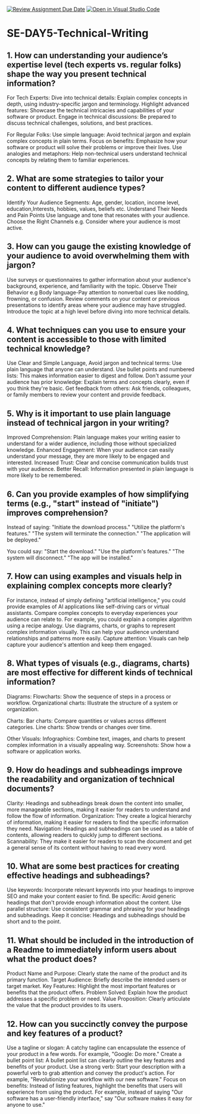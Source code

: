 [![Review Assignment Due Date](https://classroom.github.com/assets/deadline-readme-button-22041afd0340ce965d47ae6ef1cefeee28c7c493a6346c4f15d667ab976d596c.svg)](https://classroom.github.com/a/zsAR-pyY)
[![Open in Visual Studio Code](https://classroom.github.com/assets/open-in-vscode-2e0aaae1b6195c2367325f4f02e2d04e9abb55f0b24a779b69b11b9e10269abc.svg)](https://classroom.github.com/online_ide?assignment_repo_id=15668634&assignment_repo_type=AssignmentRepo)
# SE-DAY5-Technical-Writing
## 1. How can understanding your audience’s expertise level (tech experts vs. regular folks) shape the way you present technical information?
For Tech Experts:
Dive into technical details: Explain complex concepts in depth, using industry-specific jargon and terminology.
Highlight advanced features: Showcase the technical intricacies and capabilities of your software or product.
Engage in technical discussions: Be prepared to discuss technical challenges, solutions, and best practices.

For Regular Folks:
Use simple language: Avoid technical jargon and explain complex concepts in plain terms.
Focus on benefits: Emphasize how your software or product will solve their problems or improve their lives.
Use analogies and metaphors: Help non-technical users understand technical concepts by relating them to familiar experiences.

## 2. What are some strategies to tailor your content to different audience types?
Identify Your Audience Segments: Age, gender, location, income level, education,Interests, hobbies, values, beliefs etc.
Understand Their Needs and Pain Points
Use language and tone that resonates with your audience.
Choose the Right Channels e.g. Consider where your audience is most active.

## 3. How can you gauge the existing knowledge of your audience to avoid overwhelming them with jargon?
 Use surveys or questionnaires to gather information about your audience's background, experience, and familiarity with the topic.
 Observe Their Behavior e.g Body language-Pay attention to nonverbal cues like nodding, frowning, or confusion.
 Review comments on your content or previous presentations to identify areas where your audience may have struggled.
  Introduce the topic at a high level before diving into more technical details.
  
## 4. What techniques can you use to ensure your content is accessible to those with limited technical knowledge?
Use Clear and Simple Language, Avoid jargon and technical terms: Use plain language that anyone can understand.
Use bullet points and numbered lists: This makes information easier to digest and follow.
Don't assume your audience has prior knowledge: Explain terms and concepts clearly, even if you think they're basic.
Get feedback from others: Ask friends, colleagues, or family members to review your content and provide feedback.

## 5. Why is it important to use plain language instead of technical jargon in your writing?
Improved Comprehension: Plain language makes your writing easier to understand for a wider audience, including those without specialized knowledge.
Enhanced Engagement: When your audience can easily understand your message, they are more likely to be engaged and interested.
Increased Trust: Clear and concise communication builds trust with your audience.
Better Recall: Information presented in plain language is more likely to be remembered.

## 6. Can you provide examples of how simplifying terms (e.g., "start" instead of "initiate") improves comprehension?
Instead of saying:
"Initiate the download process."
"Utilize the platform's features."
"The system will terminate the connection."
"The application will be deployed."

You could say:
"Start the download."
"Use the platform's features."
"The system will disconnect."
"The app will be installed."

## 7. How can using examples and visuals help in explaining complex concepts more clearly?
 For instance, instead of simply defining "artificial intelligence," you could provide examples of AI applications like self-driving cars or virtual assistants.
 Compare complex concepts to everyday experiences your audience can relate to. For example, you could explain a complex algorithm using a recipe analogy.
 Use diagrams, charts, or graphs to represent complex information visually. This can help your audience understand relationships and patterns more easily.
 Capture attention: Visuals can help capture your audience's attention and keep them engaged.

## 8. What types of visuals (e.g., diagrams, charts) are most effective for different kinds of technical information?
Diagrams:
Flowcharts: Show the sequence of steps in a process or workflow.
Organizational charts: Illustrate the structure of a system or organization.

Charts:
Bar charts: Compare quantities or values across different categories.
Line charts: Show trends or changes over time.

Other Visuals:
Infographics: Combine text, images, and charts to present complex information in a visually appealing way.
Screenshots: Show how a software or application works.
## 9. How do headings and subheadings improve the readability and organization of technical documents?
Clarity: Headings and subheadings break down the content into smaller, more manageable sections, making it easier for readers to understand and follow the flow of information.
Organization: They create a logical hierarchy of information, making it easier for readers to find the specific information they need.
Navigation: Headings and subheadings can be used as a table of contents, allowing readers to quickly jump to different sections.
Scannability: They make it easier for readers to scan the document and get a general sense of its content without having to read every word.

## 10. What are some best practices for creating effective headings and subheadings?
Use keywords: Incorporate relevant keywords into your headings to improve SEO and make your content easier to find.
Be specific: Avoid generic headings that don't provide enough information about the content.
Use parallel structure: Use consistent grammar and phrasing for your headings and subheadings.
Keep it concise: Headings and subheadings should be short and to the point.

## 11. What should be included in the introduction of a Readme to immediately inform users about what the product does?
Product Name and Purpose: Clearly state the name of the product and its primary function.
Target Audience: Briefly describe the intended users or target market.
Key Features: Highlight the most important features or benefits that the product offers.
Problem Solved: Explain how the product addresses a specific problem or need.
Value Proposition: Clearly articulate the value that the product provides to its users.

## 12. How can you succinctly convey the purpose and key features of a product?
Use a tagline or slogan: A catchy tagline can encapsulate the essence of your product in a few words. For example, "Google: Do more."
Create a bullet point list: A bullet point list can clearly outline the key features and benefits of your product.
Use a strong verb: Start your description with a powerful verb to grab attention and convey the product's action. For example, "Revolutionize your workflow with our new software."
Focus on benefits: Instead of listing features, highlight the benefits that users will experience from using the product. For example, instead of saying "Our software has a user-friendly interface," say "Our software makes it easy for anyone to use."
